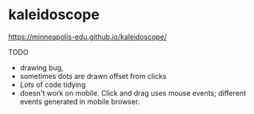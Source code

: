 # kaleidoscope

https://minneapolis-edu.github.io/kaleidoscope/

TODO 
- drawing bug, 
- sometimes dots are drawn offset from clicks
- *Lots* of code tidying
- doesn't work on mobile. Click and drag uses mouse events; different events generated in mobile browser.
